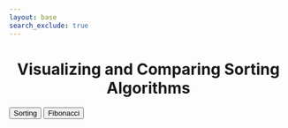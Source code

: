```yaml
---
layout: base
search_exclude: true
---
```


<style>
</style>

<h1 style="text-align: center;">Visualizing and Comparing Sorting Algorithms</h1>
<div class="btn-div">
    <a href="{{site.baseurl}}/sorts"><button class="btn-front">Sorting</button></a>
    <a><button class="btn-front">Fibonacci</button></a>
</div>
